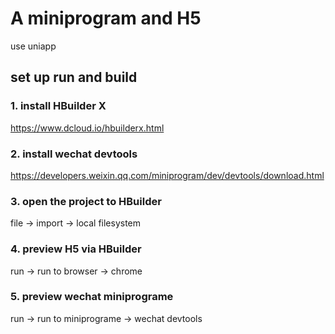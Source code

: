 # A miniprogram and H5
  use uniapp
## set up run and build
### 1. install HBuilder X
   https://www.dcloud.io/hbuilderx.html
### 2. install wechat devtools
   https://developers.weixin.qq.com/miniprogram/dev/devtools/download.html
### 3. open the project to HBuilder
   file -> import -> local filesystem
### 4. preview H5 via HBuilder
   run -> run to browser -> chrome
### 5. preview wechat miniprograme
   run -> run to miniprograme -> wechat devtools